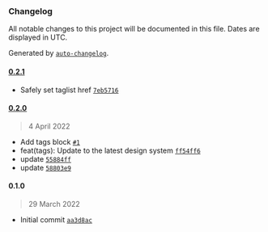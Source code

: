 ### Changelog

All notable changes to this project will be documented in this file. Dates are displayed in UTC.

Generated by [`auto-changelog`](https://github.com/CookPete/auto-changelog).

#### [0.2.1](https://github.com/eea/volto-tags-block/compare/0.2.0...0.2.1)

- Safely set taglist href [`7eb5716`](https://github.com/eea/volto-tags-block/commit/7eb5716c9fae2f0a7cc4f85ddbf1c96997745765)

#### [0.2.0](https://github.com/eea/volto-tags-block/compare/0.1.0...0.2.0)

> 4 April 2022

- Add tags block [`#1`](https://github.com/eea/volto-tags-block/pull/1)
- feat(tags): Update to the latest design system [`ff54ff6`](https://github.com/eea/volto-tags-block/commit/ff54ff609dd4fe77d78ce11b2ea6d09c7906473b)
- update [`55884ff`](https://github.com/eea/volto-tags-block/commit/55884ff9d943642e2ebe6b44b212a50ba7bf055c)
- update [`58803e9`](https://github.com/eea/volto-tags-block/commit/58803e9a972596ff5f37c03737b508de042bb3a0)

#### 0.1.0

> 29 March 2022

- Initial commit [`aa3d8ac`](https://github.com/eea/volto-tags-block/commit/aa3d8ac41a1c602c7dcc15a0b50a82c46427d0a6)
